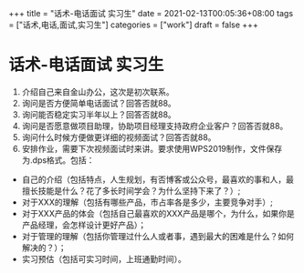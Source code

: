 +++
title = "话术-电话面试 实习生"
date = 2021-02-13T00:05:36+08:00
tags =  ["话术,电话,面试,实习生"]
categories = ["work"]
draft = false
+++

# 话术-电话面试 实习生

1. 介绍自己来自金山办公，这次是初次联系。
1. 询问是否方便简单电话面试？回答否就88。
1. 询问能否稳定实习半年以上？回答否就88。
1. 询问是否愿意做项目助理，协助项目经理支持政府企业客户？回答否就88。
1. 询问什么时候方便做更详细的视频面试？回答否就88。
1. 安排作业，需要下次视频面试时来讲。要求使用WPS2019制作，文件保存为.dps格式。包括： 
- 自己的介绍（包括特点，人生规划，有否博客或公众号，最喜欢的事和人，最擅长技能是什么？花了多长时间学会？为什么坚持下来了？）; 
- 对于XXX的理解（包括有哪些产品，市占率各是多少，主要竞争对手）; 
- 对于XXX产品的体会（包括自己最喜欢的XXX产品是哪个，为什么，如果你是产品经理，会怎样设计更好产品）； 
- 对于管理的理解（包括你管理过什么人或者事，遇到最大的困难是什么？如何解决的？）； 
- 实习预估（包括可实习时间，上班通勤时间）。
